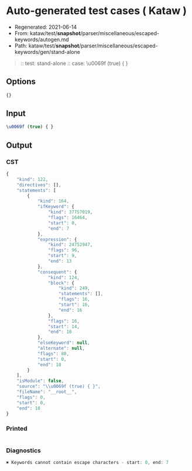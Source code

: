 # Auto-generated test cases ( Kataw )
- Regenerated: 2021-06-14
- From: kataw/test/__snapshot__/parser/miscellaneous/escaped-keywords/autogen.md
- Path: kataw/test/__snapshot__/parser/miscellaneous/escaped-keywords/gen/stand-alone
> :: test: stand-alone
> :: case: \u0069f (true) { }
## Options

`````js
{}
`````
## Input

`````js
\u0069f (true) { }
`````
## Output

### CST

```javascript
{
    "kind": 122,
    "directives": [],
    "statements": [
        {
            "kind": 164,
            "ifKeyword": {
                "kind": 37757019,
                "flags": 16464,
                "start": 0,
                "end": 7
            },
            "expression": {
                "kind": 24752947,
                "flags": 96,
                "start": 9,
                "end": 13
            },
            "consequent": {
                "kind": 124,
                "block": {
                    "kind": 249,
                    "statements": [],
                    "flags": 16,
                    "start": 16,
                    "end": 16
                },
                "flags": 16,
                "start": 14,
                "end": 18
            },
            "elseKeyword": null,
            "alternate": null,
            "flags": 80,
            "start": 0,
            "end": 18
        }
    ],
    "isModule": false,
    "source": "\\u0069f (true) { }",
    "fileName": "__root__",
    "flags": 0,
    "start": 0,
    "end": 18
}
```

### Printed

```javascript

```

### Diagnostics

```javascript
✖ Keywords cannot contain escape characters - start: 0, end: 7

```

